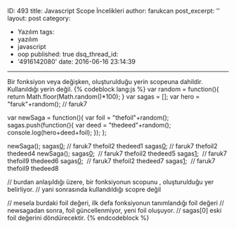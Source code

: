 ID: 493
title: Javascript Scope İncelikleri
author: farukcan
post_excerpt: ''
layout: post
category:
  - Yazılım
tags:
  - yazılım
  - javascript
  - oop
published: true
dsq_thread_id:
  - '4916142080'
date: 2016-06-16 23:14:39
---
Bir fonksiyon veya değişken, oluşturulduğu yerin scopeuna dahildir. Kullanıldığı yerin değil.
{% codeblock lang:js %}
var random = function(){
	return Math.floor(Math.random()*100);
}
var sagas = [];
var hero = "faruk"+random(); // faruk7

var newSaga = function(){
	var foil = "thefoil"+random();
	sagas.push(function(){
		var deed = "thedeed"+random();
		console.log(hero+deed+foil);
	});
};

newSaga();
sagas[0](); // faruk7 thefoil2 thedeed1
sagas[0](); // faruk7 thefoil2 thedeed4
newSaga();
sagas[0]();  // faruk7 thefoil2 thedeed5
sagas[1]();  // faruk7 thefoil9 thedeed6
sagas[0]();  // faruk7 thefoil2 thedeed7
sagas[1]();  // faruk7 thefoil9 thedeed8

// burdan anlaşıldığı üzere, bir fonksiyonun scopunu , oluşturulduğu yer belirliyor.
// yani sonrasında kullandıldığı scopre değil

// mesela burdaki foil değeri, ilk defa fonksiyonun tanımlandığı foil değeri
// newsagadan sonra, foil güncellenmiyor, yeni foil oluşuyor.
// sagas[0] eski foil değerini döndürecektir.</pre>
{% endcodeblock %}